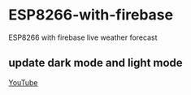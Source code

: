 # ESP8266-with-firebase
ESP8266 with firebase live weather forecast 

## update dark mode and light mode 
[YouTube](https://www.youtube.com/watch?v=9LZGB3OLXNQ&t=14s)


